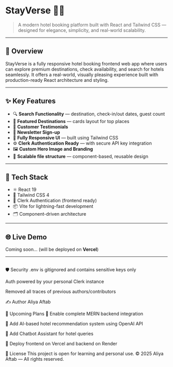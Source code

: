 # StayVerse 🏨✨

> A modern hotel booking platform built with React and Tailwind CSS — designed for elegance, simplicity, and real-world scalability.

---

## 🚀 Overview

StayVerse is a fully responsive hotel booking frontend web app where users can explore premium destinations, check availability, and search for hotels seamlessly. It offers a real-world, visually pleasing experience built with production-ready React architecture and styling.

---

## ✨ Key Features

- 🔍 **Search Functionality** — destination, check-in/out dates, guest count
- 🌆 **Featured Destinations** — cards layout for top places
- 💬 **Customer Testimonials**
- 📩 **Newsletter Sign-up**
- 🎨 **Fully Responsive UI** — built using Tailwind CSS
- ⚙️ **Clerk Authentication Ready** — with secure API key integration
- 🖼️ **Custom Hero Image and Branding**
- 📁 **Scalable file structure** — component-based, reusable design

---

## 🔧 Tech Stack

- ⚛️ React 19
- 🎨 Tailwind CSS 4
- 🔐 Clerk Authentication (frontend ready)
- 📦 Vite for lightning-fast development
- 🗂️ Component-driven architecture

---

## 🌐 Live Demo

Coming soon... (will be deployed on **Vercel**)

---

## 

🛡️ Security
.env is gitignored and contains sensitive keys only

Auth powered by your personal Clerk instance

Removed all traces of previous authors/contributors

✍️ Author
Aliya Aftab


📌 Upcoming Plans
🔐 Enable complete MERN backend integration

🤖 Add AI-based hotel recommendation system using OpenAI API

💬 Add Chatbot Assistant for hotel queries

🚀 Deploy frontend on Vercel and backend on Render

📄 License
This project is open for learning and personal use.
© 2025 Aliya Aftab — All rights reserved.

